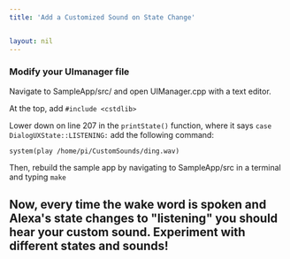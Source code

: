 ```yaml
---
title: 'Add a Customized Sound on State Change'


layout: nil
---
```


### Modify your UImanager file

Navigate to SampleApp/src/ and open UIManager.cpp with a text editor.

At the top, add `#include <cstdlib>`

Lower down on line 207 in the `printState()` function, where it says `case DialogUXState::LISTENING:` add the following command:

`system(play /home/pi/CustomSounds/ding.wav)`

Then, rebuild the sample app by navigating to SampleApp/src in a terminal and typing `make`

Now, every time the wake word is spoken and Alexa's state changes to "listening" you should hear your custom sound.  Experiment with different states and sounds!
---
